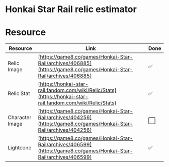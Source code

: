 # Honkai Star Rail relic estimator

# Resource
| Resource | Link | Done |
|---|---|---|
| Relic Image | [https://game8.co/games/Honkai-Star-Rail/archives/406885](https://game8.co/games/Honkai-Star-Rail/archives/406885) | ✅ |
| Relic Stat | [https://honkai-star-rail.fandom.com/wiki/Relic/Stats](https://honkai-star-rail.fandom.com/wiki/Relic/Stats) | ✅ |
| Character Image | [https://game8.co/games/Honkai-Star-Rail/archives/404256](https://game8.co/games/Honkai-Star-Rail/archives/404256) | ⬜ |
| Lightcone | [https://game8.co/games/Honkai-Star-Rail/archives/406599](https://game8.co/games/Honkai-Star-Rail/archives/406599) | ✅ |
